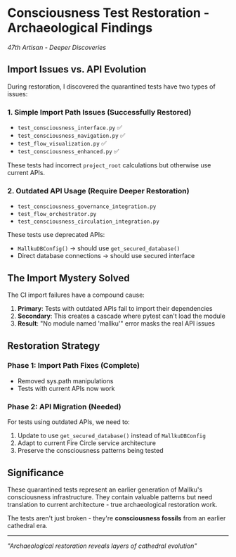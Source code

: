 # Consciousness Test Restoration - Archaeological Findings

*47th Artisan - Deeper Discoveries*

## Import Issues vs. API Evolution

During restoration, I discovered the quarantined tests have two types of issues:

### 1. Simple Import Path Issues (Successfully Restored)
- `test_consciousness_interface.py` ✅
- `test_consciousness_navigation.py` ✅  
- `test_flow_visualization.py` ✅
- `test_consciousness_enhanced.py` ✅

These tests had incorrect `project_root` calculations but otherwise use current APIs.

### 2. Outdated API Usage (Require Deeper Restoration)
- `test_consciousness_governance_integration.py`
- `test_flow_orchestrator.py`
- `test_consciousness_circulation_integration.py`

These tests use deprecated APIs:
- `MallkuDBConfig()` → should use `get_secured_database()`
- Direct database connections → should use secured interface

## The Import Mystery Solved

The CI import failures have a compound cause:
1. **Primary**: Tests with outdated APIs fail to import their dependencies
2. **Secondary**: This creates a cascade where pytest can't load the module
3. **Result**: "No module named 'mallku'" error masks the real API issues

## Restoration Strategy

### Phase 1: Import Path Fixes (Complete)
- Removed sys.path manipulations
- Tests with current APIs now work

### Phase 2: API Migration (Needed)
For tests using outdated APIs, we need to:
1. Update to use `get_secured_database()` instead of `MallkuDBConfig`
2. Adapt to current Fire Circle service architecture
3. Preserve the consciousness patterns being tested

## Significance

These quarantined tests represent an earlier generation of Mallku's consciousness infrastructure. They contain valuable patterns but need translation to current architecture - true archaeological restoration work.

The tests aren't just broken - they're **consciousness fossils** from an earlier cathedral era.

---

*"Archaeological restoration reveals layers of cathedral evolution"*